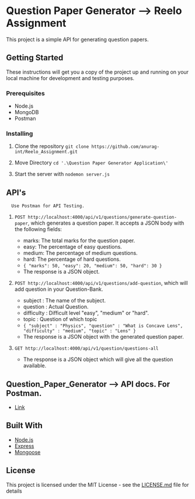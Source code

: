# Question Paper Generator --> Reelo Assignment

This project is a simple API for generating question papers.

## Getting Started

These instructions will get you a copy of the project up and running on your local machine for development and testing purposes.

### Prerequisites

- Node.js
- MongoDB
- Postman

### Installing

1. Clone the repository `git clone https://github.com/anurag-int/Reelo_Assignment.git`

2. Move Directory `cd '.\Question Paper Generator Application\'`

3. Start the server with `nodemon server.js`

## API's
      Use Postman for API Testing.
1. `POST http://localhost:4000/api/v1/questions/generate-question-paper`, which generates a question paper. It accepts a JSON body with the following fields:

      - marks: The total marks for the question paper.
      - easy: The percentage of easy questions.
      - medium: The percentage of medium questions.
      - hard: The percentage of hard questions.
      - `{
          "marks": 50,
          "easy": 20,
          "medium": 50,
          "hard": 30
      }`
      - The response is a JSON object.

2. `POST http://localhost:4000/api/v1/questions/add-question`, which will add question in your Question-Bank.

      - subject : The name of the subject.
      - question : Actual Question.
      - difficulty : Difficult level "easy", "medium" or "hard".
      - topic :  Question of which topic
      - `{
          "subject" : "Physics",
          "question" : "What is Concave Lens",
          "difficulty" : "medium",
          "topic" : "Lens"
        }`
      - The response is a JSON object with the generated question paper.

  3. `GET http://localhost:4000/api/v1/question/questions-all`
     - The response is a JSON object which will give all the question available.

    
## Question_Paper_Generator —-> API docs. For Postman.
- [Link](https://docs.google.com/document/d/1bArekBKxo-B1xIqgwqyGhM3YPN4C7tgSi-yzZYLGO5M/edit)

## Built With

- [Node.js](https://nodejs.org/)
- [Express](https://expressjs.com/)
- [Mongoose](https://mongoosejs.com/)

## License

This project is licensed under the MIT License - see the [LICENSE.md](LICENSE.md) file for details
